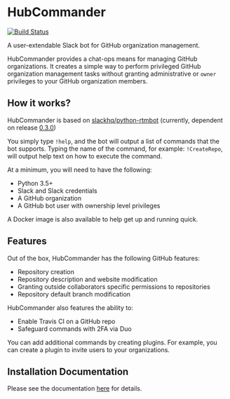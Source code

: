 HubCommander
=====================
[![Build Status](https://travis-ci.org/r3nrut/hubcommander.svg?branch=master)](https://travis-ci.org/r3nrut/hubcommander)

A user-extendable Slack bot for GitHub organization management. 

HubCommander provides a chat-ops means for managing GitHub organizations. 
It creates a simple way to perform privileged GitHub organization management tasks without granting
administrative or `owner` privileges to your GitHub organization members.

How it works?
-------------
HubCommander is based on [slackhq/python-rtmbot](https://github.com/slackhq/python-rtmbot) 
(currently, dependent on release [0.3.0](https://github.com/slackhq/python-rtmbot/releases/tag/0.3.0))

You simply type `!help`, and the bot will output a list of commands that the bot supports. Typing
the name of the command, for example: `!CreateRepo`, will output help text on how to execute the command.

At a minimum, you will need to have the following:
* Python 3.5+
* Slack and Slack credentials
* A GitHub organization
* A GitHub bot user with ownership level privileges

A Docker image is also available to help get up and running quick.

Features
-------------
Out of the box, HubCommander has the following GitHub features:
* Repository creation
* Repository description and website modification
* Granting outside collaborators specific permissions to repositories
* Repository default branch modification

HubCommander also features the ability to:
* Enable Travis CI on a GitHub repo
* Safeguard commands with 2FA via Duo

You can add additional commands by creating plugins. For example, you can create a plugin to invite users 
to your organizations.

Installation Documentation
-----------
Please see the documentation [here](docs/installation.md) for details.
